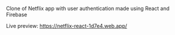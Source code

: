 Clone of Netflix app with user authentication made using React and Firebase

Live preview: https://netflix-react-1d7e4.web.app/
